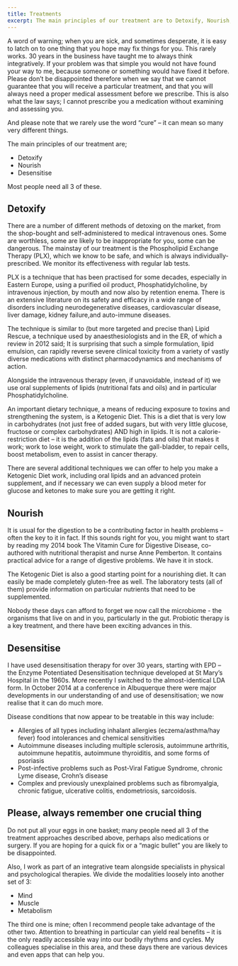 ```yaml
---
title: Treatments
excerpt: The main principles of our treatment are to Detoxify, Nourish, and Desensitise. Most people need all 3 of these.
---
```


A word of warning; when you are sick, and sometimes desperate, it is easy to latch on to one thing that you hope may fix things for you. This rarely works. 30 years in the business have taught me to always think integratively. If your problem was that simple you would not have found your way to me, because someone or something would have fixed it before. Please don’t be disappointed therefore when we say that we cannot guarantee that you will receive a particular treatment, and that you will always need a proper medical assessment before we prescribe. This is also what the law says; I cannot prescribe you a medication without examining and assessing you.

And please note that we rarely use the word “cure” – it can mean so many very different things.

The main principles of our treatment are;

- Detoxify
- Nourish
- Desensitise

Most people need all 3 of these.


## Detoxify
There are a number of different methods of detoxing on the market, from the shop-bought and self-administered to medical intravenous ones. Some are worthless, some are likely to be inappropriate for you, some can be dangerous. The mainstay of our treatment is the Phospholipid Exchange Therapy (PLX), which we know to be safe, and which is always individually-prescribed. We monitor its effectiveness with regular lab tests.

PLX is a technique that has been practised for some decades, especially in Eastern Europe, using a purified oil product, Phosphatidylcholine, by intravenous injection, by mouth and now also by retention enema. There is an extensive literature on its safety and efficacy in a wide range of disorders including neurodegenerative diseases, cardiovascular disease, liver damage, kidney failure,and auto-immune diseases.

The technique is similar to (but more targeted and precise than) Lipid Rescue, a technique used by anaesthesiologists and in the ER, of which a review in 2012 said;
It is surprising that such a simple formulation, lipid emulsion, can rapidly reverse severe clinical toxicity from a variety of vastly diverse medications with distinct pharmacodynamics and mechanisms of action. 

Alongside the intravenous therapy (even, if unavoidable, instead of it) we use oral supplements of lipids (nutritional fats and oils) and in particular Phosphatidylcholine.

An important dietary technique, a means of reducing exposure to toxins and strengthening the system, is a Ketogenic Diet. This is a diet that is very low in carbohydrates (not just free of added sugars, but with very little glucose, fructose or complex carbohydrates) AND high in lipids. It is not a calorie-restriction diet – it is the addition of the lipids (fats and oils) that makes it work; work to lose weight, work to stimulate the gall-bladder, to repair cells, boost metabolism, even to assist in cancer therapy.

There are several additional techniques we can offer to help you make a Ketogenic Diet work, including oral lipids and an advanced protein supplement, and if necessary we can even supply a blood meter for glucose and ketones to make sure you are getting it right.

## Nourish
It is usual for the digestion to be a contributing factor in health problems – often the key to it in fact. If this sounds right for you, you might want to start by reading my 2014 book The Vitamin Cure for Digestive Disease, co-authored with nutritional therapist and nurse Anne Pemberton. It contains practical advice for a range of digestive problems. We have it in stock.

The Ketogenic Diet is also a good starting point for a nourishing diet. It can easily be made completely gluten-free as well. The laboratory tests (all of them) provide information on particular nutrients that need to be supplemented.

Nobody these days can afford to forget we now call the microbiome - the organisms that live on and in you, particularly in the gut. Probiotic therapy is a key treatment, and there have been exciting advances in this.


## Desensitise
I have used desensitisation therapy for over 30 years, starting with EPD – the Enzyme Potentiated Desensitisation technique developed at St Mary’s Hospital in the 1960s. More recently I switched to the almost-identical LDA form. In October 2014 at a conference in Albuquerque there were major developments in our understanding of and use of desensitisation; we now realise that it can do much more.

Disease conditions that now appear to be treatable in this way include:  

- Allergies of all types including inhalant allergies (eczema/asthma/hay fever) food intolerances and chemical sensitivities
- Autoimmune diseases including multiple sclerosis, autoimmune arthritis, autoimmune hepatitis, autoimmune thyroiditis, and some forms of psoriasis
- Post-infective problems such as Post-Viral Fatigue Syndrome, chronic Lyme disease, Crohn’s disease
- Complex and previously unexplained problems such as fibromyalgia, chronic fatigue, ulcerative colitis, endometriosis, sarcoidosis.



## Please, always remember one crucial thing 
Do not put all your eggs in one basket; many people need all 3 of the treatment approaches described above, perhaps also medications or surgery. If you are hoping for a quick fix or a “magic bullet” you are likely to be disappointed. 

Also, I work as part of an integrative team alongside specialists in physical and psychological therapies. We divide the modalities loosely into another set of 3:

- Mind
- Muscle
- Metabolism

The third one is mine; often I recommend people take advantage of the other two. Attention to breathing in particular can yield real benefits – it is the only readily accessible way into our bodily rhythms and cycles. My colleagues specialise in this area, and these days there are various devices and even apps that can help you.